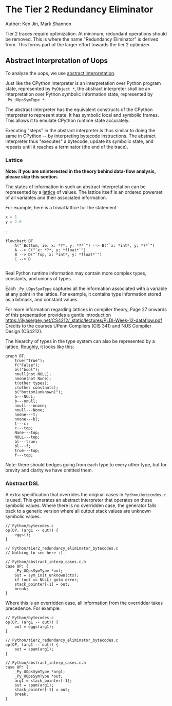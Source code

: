 # The Tier 2 Redundancy Eliminator

Author: Ken Jin, Mark Shannon

Tier 2 traces require optimization. At minimum, redundant operations
should be removed. This is where the name "Redundancy Eliminator" is
derived from. This forms part of the larger effort towards
the tier 2 optimizer.

## Abstract Interpretation of Uops

To analyze the uops, we use
[abstract interpretation](https://en.wikipedia.org/wiki/Abstract_interpretation).

Just like the CPython interpreter is an interpretation over
Python program state, represented by `PyObject *`, the abstract interpreter
shall be an interpretation over Python symbolic information state,
represented by `_Py_UOpsSymType *`.

The abstract interpreter has the equivalent constructs of the
CPython interpreter to represent state. It has symbolic
local and symbolic frames. This allows it to emulate CPython
runtime state accurately.

Executing "steps" in the abstract interpreter is thus similar to
doing the same in CPython -- by interpreting bytecode instructions.
The abstract interpreter thus "executes" a bytecode, update its
symbolic state, and repeats until it reaches a terminator (the end
of the trace).

### Lattice

**Note: if you are uninterested in the theory behind data-flow analysis,\
please skip this section.**

The states of information in such an abstract interpretation can be
represented by a [lattice](https://en.wikipedia.org/wiki/Lattice_(order))
of values. The lattice itself is an ordered powerset
of all variables and their associated information.

For example, here is a trivial lattice for the statement 
```python
x = 1
y = 2.0
```
:

```mermaid
flowchart BT
    A("`Bottom, ie. x: *?*, y: *?*`") --> B("`x: *int*, y: *?*`")
    A --> C("`x: *?*, y: *float*`")
    B --> D("`Top, x: *int*, y: *float*`")
    C --> D
  
```

Real Python runtime information
may contain more complex types, constants, and unions of types.

Each `_Py_UOpsSymType` captures all the information associated
with a variable at any point in the lattice. For example, it contains
type information stored as a bitmask, and constant values.

For more information regarding lattices in compiler theory,
Page 27 onwards of this presentation provides a gentle introduction
https://ilyasergey.net/CS4212/_static/lectures/PLDI-Week-12-dataflow.pdf
Credits to the courses UPenn Compilers (CIS 341) and NUS Compiler
Design (CS4212).

The hiearchy of types in the type system can also be represented
by a lattice. Roughly, it looks like this:

```mermaid
graph BT;
    true("True");
    f("False");
    bl("bool");
    nnull(not NULL);
    nnone(not None);
    t(other types);
    c(other constants);
    b("bottom(unknown)");
    b---NULL;
    b---nnull;
    nnull---nnone;
    nnull---None;
    nnone---t;
    nnone---bl;
    t---c;
    c---top;
    None---top;
    NULL---top;
    bl---true;
    bl---f;
    true---top;
    f---top;
```

Note: there should bedges going from each type to every other type, but
for brevity and clarity we have omitted them.

### Abstract DSL

A extra specification that overrides the original cases in
`Python/bytecodes.c` is used.
This generates an abstract interpreter that operates on these symbolic values.
Where there is no overridden case, the generator falls back to a generic
version where all output stack values are unknown symbolic values.

```
// Python/bytecodes.c
op(OP, (arg1 -- out)) {
    eggs();
}
```
```
// Python/tier2_redundancy_eliminator_bytecodes.c
// Nothing to see here :).
```
```
// Python/abstract_interp_cases.c.h
case OP: {
    _Py_UOpsSymType *out;
    out = sym_init_unknown(ctx);
    if (out == NULL) goto error;
    stack_pointer[-1] = out;
    break;
}
```

Where this is an overridden case, all information from the overridder
takes precedence. For example:

```
// Python/bytecodes.c
op(OP, (arg1 -- out)) {
    out = eggs(arg1);
}
```
```
// Python/tier2_redundancy_eliminator_bytecodes.c
op(OP, (arg1 -- out)) {
    out = spam(arg1);
}
```
```
// Python/abstract_interp_cases.c.h
case OP: {
    _Py_UOpsSymType *arg1;
    _Py_UOpsSymType *out;
    arg1 = stack_pointer[-1];
    out = spam(arg1);
    stack_pointer[-1] = out;
    break;
}
```


